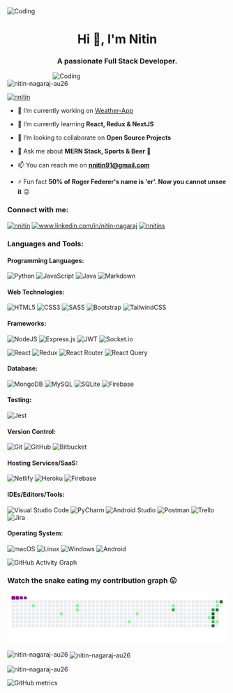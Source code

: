 
<img align="center" alt="Coding" width="850" height="400" src="https://media.giphy.com/media/h408T6Y5GfmXBKW62l/giphy.gif">

<h1 align="center">Hi 👋, I'm Nitin</h1>
<h3 align="center">A passionate Full Stack Developer.</h3>

<img align="right" alt="Coding" width="400" src="https://www.pngkey.com/png/full/306-3064446_developer-developer-png.png">


<p align="left"> <img src="https://komarev.com/ghpvc/?username=nitin-nagaraj-au26&label=Profile%20views&color=0e75b6&style=flat" alt="nitin-nagaraj-au26" /> </p>

<p align="left"> <a href="https://twitter.com/nnitin" target="blank"><img src="https://img.shields.io/twitter/follow/nnitin?logo=twitter&style=for-the-badge" alt="nnitin" /></a> </p>

- 🔭 I’m currently working on [Weather-App](https://weather-app-nitin.netlify.app/)

- 🌱 I’m currently learning **React, Redux & NextJS**

- 👯 I’m looking to collaborate on **Open Source Projects**

- 💬 Ask me about **MERN Stack, Sports & Beer** 🍻

- 📫 You can reach me on **nnitin91@gmail.com**

- ⚡ Fun fact **50% of Roger Federer's name is 'er'. Now you cannot unsee it** 😜 

<h3 align="left">Connect with me:</h3>
<p align="left">
<a href="https://twitter.com/nnitin" target="blank"><img align="center" src="https://raw.githubusercontent.com/rahuldkjain/github-profile-readme-generator/master/src/images/icons/Social/twitter.svg" alt="nnitin" height="30" width="40" /></a>
<a href="https://linkedin.com/in/www.linkedin.com/in/nitin-nagaraj" target="blank"><img align="center" src="https://raw.githubusercontent.com/rahuldkjain/github-profile-readme-generator/master/src/images/icons/Social/linked-in-alt.svg" alt="www.linkedin.com/in/nitin-nagaraj" height="30" width="40" /></a>
<a href="https://instagram.com/nnitins" target="blank"><img align="center" src="https://raw.githubusercontent.com/rahuldkjain/github-profile-readme-generator/master/src/images/icons/Social/instagram.svg" alt="nnitins" height="30" width="40" /></a>
</p>

<h3 align="left">Languages and Tools:</h3>


<h4 align="left">Programming Languages:</h4>

![Python](https://img.shields.io/badge/python-3670A0?style=for-the-badge&logo=python&logoColor=ffdd54)
![JavaScript](https://img.shields.io/badge/javascript-%23323330.svg?style=for-the-badge&logo=javascript&logoColor=%23F7DF1E)
![Java](https://img.shields.io/badge/java-%23ED8B00.svg?style=for-the-badge&logo=java&logoColor=white)
![Markdown](https://img.shields.io/badge/markdown-%23000000.svg?style=for-the-badge&logo=markdown&logoColor=white)


<h4 align="left">Web Technologies:</h4>

![HTML5](https://img.shields.io/badge/html5-%23E34F26.svg?style=for-the-badge&logo=html5&logoColor=white)
![CSS3](https://img.shields.io/badge/css3-%231572B6.svg?style=for-the-badge&logo=css3&logoColor=white)
![SASS](https://img.shields.io/badge/SASS-hotpink.svg?style=for-the-badge&logo=SASS&logoColor=white)
![Bootstrap](https://img.shields.io/badge/bootstrap-%23563D7C.svg?style=for-the-badge&logo=bootstrap&logoColor=white)
![TailwindCSS](https://img.shields.io/badge/tailwindcss-%2338B2AC.svg?style=for-the-badge&logo=tailwind-css&logoColor=white)


<h4 align="left">Frameworks:</h4>

![NodeJS](https://img.shields.io/badge/node.js-6DA55F?style=for-the-badge&logo=node.js&logoColor=white)
![Express.js](https://img.shields.io/badge/express.js-%23404d59.svg?style=for-the-badge&logo=express&logoColor=%2361DAFB)
![JWT](https://img.shields.io/badge/JWT-black?style=for-the-badge&logo=JSON%20web%20tokens)
![Socket.io](https://img.shields.io/badge/Socket.io-black?style=for-the-badge&logo=socket.io&badgeColor=010101)


![React](https://img.shields.io/badge/react-%2320232a.svg?style=for-the-badge&logo=react&logoColor=%2361DAFB)
![Redux](https://img.shields.io/badge/redux-%23593d88.svg?style=for-the-badge&logo=redux&logoColor=white)
![React Router](https://img.shields.io/badge/React_Router-CA4245?style=for-the-badge&logo=react-router&logoColor=white)
![React Query](https://img.shields.io/badge/-React%20Query-FF4154?style=for-the-badge&logo=react%20query&logoColor=white)


<h4 align="left">Database:</h4>

![MongoDB](https://img.shields.io/badge/MongoDB-%234ea94b.svg?style=for-the-badge&logo=mongodb&logoColor=white)
![MySQL](https://img.shields.io/badge/mysql-%2300f.svg?style=for-the-badge&logo=mysql&logoColor=white)
![SQLite](https://img.shields.io/badge/sqlite-%2307405e.svg?style=for-the-badge&logo=sqlite&logoColor=white)
![Firebase](https://img.shields.io/badge/Firebase-039BE5?style=for-the-badge&logo=Firebase&logoColor=white)



<h4 align="left">Testing:</h4>

![Jest](https://img.shields.io/badge/-jest-%23C21325?style=for-the-badge&logo=jest&logoColor=white)


<h4 align="left">Version Control:</h4>

![Git](https://img.shields.io/badge/git-%23F05033.svg?style=for-the-badge&logo=git&logoColor=white)
![GitHub](https://img.shields.io/badge/github-%23121011.svg?style=for-the-badge&logo=github&logoColor=white)
![Bitbucket](https://img.shields.io/badge/bitbucket-%230047B3.svg?style=for-the-badge&logo=bitbucket&logoColor=white)


<h4 align="left">Hosting Services/SaaS:</h4>

![Netlify](https://img.shields.io/badge/netlify-%23000000.svg?style=for-the-badge&logo=netlify&logoColor=#00C7B7)
![Heroku](https://img.shields.io/badge/heroku-%23430098.svg?style=for-the-badge&logo=heroku&logoColor=white)
![Firebase](https://img.shields.io/badge/firebase-%23039BE5.svg?style=for-the-badge&logo=firebase)


<h4 align="left">IDEs/Editors/Tools:</h4>

![Visual Studio Code](https://img.shields.io/badge/Visual%20Studio%20Code-0078d7.svg?style=for-the-badge&logo=visual-studio-code&logoColor=white)
![PyCharm](https://img.shields.io/badge/pycharm-143?style=for-the-badge&logo=pycharm&logoColor=black&color=black&labelColor=green)
![Android Studio](https://img.shields.io/badge/Android%20Studio-3DDC84.svg?style=for-the-badge&logo=android-studio&logoColor=white)
![Postman](https://img.shields.io/badge/Postman-FF6C37?style=for-the-badge&logo=postman&logoColor=white)
![Trello](https://img.shields.io/badge/Trello-%23026AA7.svg?style=for-the-badge&logo=Trello&logoColor=white)
![Jira](https://img.shields.io/badge/jira-%230A0FFF.svg?style=for-the-badge&logo=jira&logoColor=white)

<h4 align="left">Operating System:</h4>

![macOS](https://img.shields.io/badge/mac%20os-000000?style=for-the-badge&logo=macos&logoColor=F0F0F0)
![Linux](https://img.shields.io/badge/Linux-FCC624?style=for-the-badge&logo=linux&logoColor=black)
![Windows](https://img.shields.io/badge/Windows-0078D6?style=for-the-badge&logo=windows&logoColor=white)
![Android](https://img.shields.io/badge/Android-3DDC84?style=for-the-badge&logo=android&logoColor=white)





![GitHub Activity Graph](https://activity-graph.herokuapp.com/graph?username=nitin-nagaraj-au26)  

### Watch the snake eating my contribution graph 😛

![snake gif](https://github.com/nitin-nagaraj-au26/nitin-nagaraj-au26/blob/output/github-contribution-grid-snake.gif)



<p><img align="left" src="https://github-readme-stats.vercel.app/api/top-langs?username=nitin-nagaraj-au26&show_icons=true&locale=en&layout=compact" alt="nitin-nagaraj-au26" /></p>

<p>&nbsp;<img align="center" src="https://github-readme-stats.vercel.app/api?username=nitin-nagaraj-au26&show_icons=true&locale=en" alt="nitin-nagaraj-au26" /></p>

<p><img align="center" src="https://github-readme-streak-stats.herokuapp.com/?user=nitin-nagaraj-au26&" alt="nitin-nagaraj-au26" /></p>

![GitHub metrics](https://metrics.lecoq.io/nitin-nagaraj-au26)  



